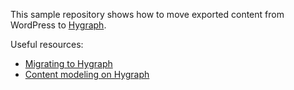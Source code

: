 This sample repository shows how to move exported content from WordPress to [Hygraph](https://hygraph.com).

Useful resources:

- [Migrating to Hygraph](https://hygraph.com/docs/getting-started/fundamentals/migrating-to-hygraph)
- [Content modeling on Hygraph](https://hygraph.com/docs/getting-started/fundamentals/content-modeling)